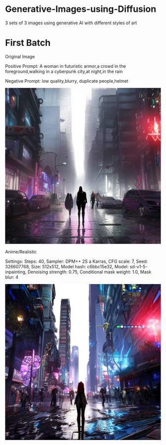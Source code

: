 # Generative-Images-using-Diffusion
3 sets of 3 images using generative AI with different styles of art

# First Batch
Original Image

Positive Prompt: A woman in futuristic armor,a crowd in the foreground,walking in a cyberpunk city,at night,in the rain

Negative Prompt: low quality,blurry, duplicate people,helmet

![Original](https://github.com/JGonzalez249/Generative-Images-using-Diffusion/blob/master/img/00000-613250346-A%20woman%20in%20fut.png)

Anime/Realistic

Settings: Steps: 40, Sampler: DPM++ 2S a Karras, CFG scale: 7, Seed: 326607768, Size: 512x512, Model hash: c6bbc15e32, Model: sd-v1-5-inpainting, Denoising strength: 0.75, Conditional mask weight: 1.0, Mask blur: 4

![Anime/Realistc](https://github.com/JGonzalez249/Generative-Images-using-Diffusion/blob/master/img/futureWomanAnime.png)
